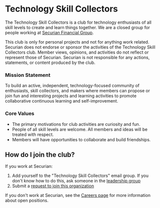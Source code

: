 # Technology Skill Collectors

The Technology Skill Collectors is a club for technology enthusiasts of all skill levels to create and learn things together. We are a closed group for people working at [Securian Financial Group](https://www.securian.com/).

This club is only for personal projects and not for anything work related. Securian does not endorse or sponsor the activities of the Technology Skill Collectors club. Member views, opinions, and activities do not reflect or represent those of Securian. Securian is not responsible for any actions, statements, or content produced by the club.

### Mission Statement

To build an active, independent, technology-focused community of enthusiasts, skill collectors, and makers where members can propose or join fun and interesting projects and learning activities to promote collaborative continuous learning and self-improvement.

### Core Values

- The primary motivations for club activities are curiosity and fun.
- People of all skill levels are welcome. All members and ideas will be treated with respect.
- Members will have opportunities to collaborate and build friendships.

## How do I join the club?

If you work at Securian:

1. Add yourself to the "Technology Skill Collectors" email group. If you don't know how to do this, ask someone in the [leadership group](https://github.com/orgs/skill-collectors/teams/leadership/members)
1. Submit a [request to join this organization](https://github.com/skill-collectors/.github/issues/new?assignees=dave-burke&labels=kind%2Forg+join&template=join.md&title=Request+to+join+org)

If you don't work at Securian, see the [Careers page](https://www.securian.com/about-us/careers.html) for more information about open positions.

